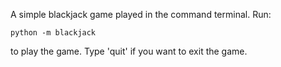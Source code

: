 A simple blackjack game played in the command terminal. Run:
```
python -m blackjack
```
to play the game. Type 'quit' if you want to exit the game.

